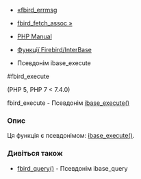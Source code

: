 - [«fbird_errmsg](function.fbird-errmsg.md)
- [fbird_fetch_assoc »](function.fbird-fetch-assoc.md)

- [PHP Manual](index.md)
- [Функції Firebird/InterBase](ref.ibase.md)
- Псевдонім ibase_execute

#fbird_execute

(PHP 5, PHP 7 \< 7.4.0)

fbird_execute - Псевдонім [ibase_execute()](function.ibase-execute.md)

### Опис

Ця функція є псевдонімом:
[ibase_execute()](function.ibase-execute.md).

### Дивіться також

- [fbird_query()](function.fbird-query.md) - Псевдонім ibase_query
